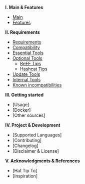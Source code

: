 **I. Main & Features**
 - [Main]
 - [Features]

**II. Requirements**
- [Requirements]
- [Compatibility]
- [Essential Tools]
- [Optional Tools]
  - [BeEF Tips]
  - [Hashcat Tips]
- [Update Tools]
- [Internal Tools]
- [Known incompatibilities]

**III. Getting started**
- [Usage]
- [Docker]
- [Other sources]

**IV. Project & Development**
- [Supported Languages]
- [Contributing]
- [Changelog]
- [Disclaimer & License]

**V. Acknowledgments & References**
- [Hat Tip To]
- [Inspiration]

[Main]: https://github.com/v1s1t0r1sh3r3/airgeddon/wiki
[Features]: https://github.com/v1s1t0r1sh3r3/airgeddon/wiki/Features
[Requirements]: https://github.com/v1s1t0r1sh3r3/airgeddon/wiki/Requirements
[Compatibility]: https://github.com/v1s1t0r1sh3r3/airgeddon/wiki/Compatibility
[Essential Tools]: https://github.com/v1s1t0r1sh3r3/airgeddon/wiki/Essential%20Tools
[Optional Tools]: https://github.com/v1s1t0r1sh3r3/airgeddon/wiki/Optional%20Tools
[BeEF Tips]: https://github.com/v1s1t0r1sh3r3/airgeddon/wiki/BeEF%20Tips
[Hashcat Tips]: https://github.com/v1s1t0r1sh3r3/airgeddon/wiki/Hashcat%20Tips
[Update Tools]: https://github.com/v1s1t0r1sh3r3/airgeddon/wiki/Update%20Tools
[Internal Tools]: https://github.com/v1s1t0r1sh3r3/airgeddon/wiki/Internal%20Tools
[Known incompatibilities]: https://github.com/v1s1t0r1sh3r3/airgeddon/wiki/Known%20incompatibilities
